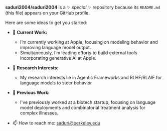 **saduri2004/saduri2004** is a ✨ _special_ ✨ repository because its `README.md` (this file) appears on your GitHub profile.

Here are some ideas to get you started:

- 🔭 **Current Work:** 
  - I’m currently working at Apple, focusing on modeling behavior and improving language model output.
  - Simultaneously, I’m leading efforts to build external tools incorporating generative AI at Apple.
 
- 🌱 **Research Interests:** 
  - My research interests lie in Agentic Frameworks and RLHF/RLAIF for language models to steer behavior
 
  
- 👯 **Previous Work:**
  - I've previously worked at a biotech startup, focusing on language model deployments and combinatorial treatment analysis for complex illnesses.
- 📫 How to reach me: [saduri@berkeley.edu](mailto:saduri@berkeley.edu)
